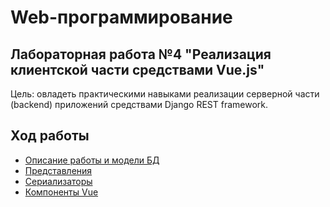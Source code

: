 # Web-программирование 

## Лабораторная работа №4 "Реализация клиентской части средствами Vue.js"
Цель: овладеть практическими навыками реализации серверной части (backend) приложений средствами Django REST framework.

## Ход работы

* [Описание работы и модели БД](labwork.md)
* [Представления](views.md)
* [Сериализаторы](serializers.md)
* [Компоненты Vue](practicalwork.md)
